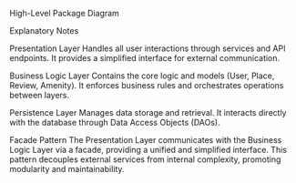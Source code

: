 High-Level Package Diagram

Explanatory Notes

Presentation Layer
Handles all user interactions through services and API endpoints.
It provides a simplified interface for external communication.

Business Logic Layer
Contains the core logic and models (User, Place, Review, Amenity).
It enforces business rules and orchestrates operations between layers.

Persistence Layer
Manages data storage and retrieval.
It interacts directly with the database through Data Access Objects (DAOs).

Facade Pattern
The Presentation Layer communicates with the Business Logic Layer via a facade,
providing a unified and simplified interface.
This pattern decouples external services from internal complexity,
promoting modularity and maintainability.

